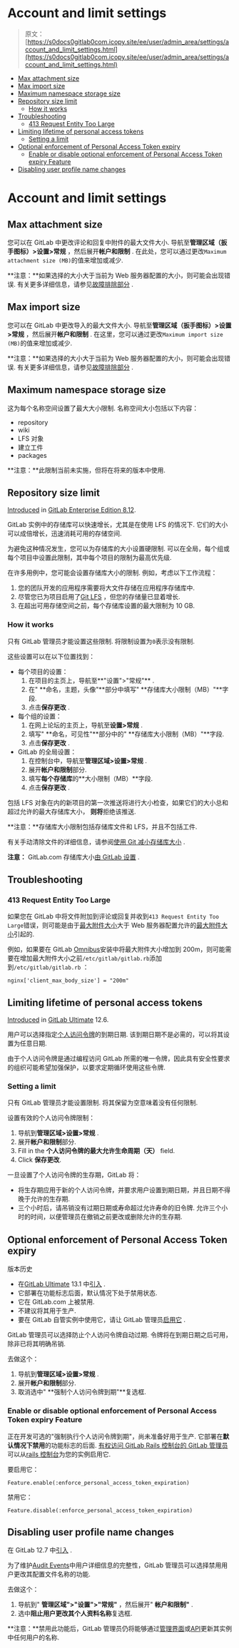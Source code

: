 # Account and limit settings

> 原文：[https://s0docs0gitlab0com.icopy.site/ee/user/admin_area/settings/account_and_limit_settings.html](https://s0docs0gitlab0com.icopy.site/ee/user/admin_area/settings/account_and_limit_settings.html)

*   [Max attachment size](#max-attachment-size)
*   [Max import size](#max-import-size)
*   [Maximum namespace storage size](#maximum-namespace-storage-size)
*   [Repository size limit](#repository-size-limit-starter-only)
    *   [How it works](#how-it-works)
*   [Troubleshooting](#troubleshooting)
    *   [413 Request Entity Too Large](#413-request-entity-too-large)
*   [Limiting lifetime of personal access tokens](#limiting-lifetime-of-personal-access-tokens-ultimate-only)
    *   [Setting a limit](#setting-a-limit)
*   [Optional enforcement of Personal Access Token expiry](#optional-enforcement-of-personal-access-token-expiry-ultimate-only)
    *   [Enable or disable optional enforcement of Personal Access Token expiry Feature](#enable-or-disable-optional-enforcement-of-personal-access-token-expiry-feature-core-only)
*   [Disabling user profile name changes](#disabling-user-profile-name-changes-premium-only)

# Account and limit settings[](#account-and-limit-settings-core-only "Permalink")

## Max attachment size[](#max-attachment-size "Permalink")

您可以在 GitLab 中更改评论和回复中附件的最大文件大小. 导航至**管理区域（扳手图标）>设置>常规** ，然后展开**帐户和限制** . 在此处，您可以通过更改`Maximum attachment size (MB)`的值来增加或减少.

**注意：**如果选择的大小大于当前为 Web 服务器配置的大小，则可能会出现错误. 有关更多详细信息，请参见[故障排除部分](#troubleshooting) .

## Max import size[](#max-import-size "Permalink")

您可以在 GitLab 中更改导入的最大文件大小. 导航至**管理区域（扳手图标）>设置>常规** ，然后展开**帐户和限制** . 在这里，您可以通过更改`Maximum import size (MB)`的值来增加或减少.

**注意：**如果选择的大小大于当前为 Web 服务器配置的大小，则可能会出现错误. 有关更多详细信息，请参见[故障排除部分](#troubleshooting) .

## Maximum namespace storage size[](#maximum-namespace-storage-size "Permalink")

这为每个名称空间设置了最大大小限制. 名称空间大小包括以下内容：

*   repository
*   wiki
*   LFS 对象
*   建立工件
*   packages

**注意：**此限制当前未实施，但将在将来的版本中使用.

## Repository size limit[](#repository-size-limit-starter-only "Permalink")

[Introduced](https://gitlab.com/gitlab-org/gitlab/-/merge_requests/740) in [GitLab Enterprise Edition 8.12](https://about.gitlab.com/releases/2016/09/22/gitlab-8-12-released/#limit-project-size-ee).

GitLab 实例中的存储库可以快速增长，尤其是在使用 LFS 的情况下. 它们的大小可以成倍增长，迅速消耗可用的存储空间.

为避免这种情况发生，您可以为存储库的大小设置硬限制. 可以在全局，每个组或每个项目中设置此限制，其中每个项目的限制为最高优先级.

在许多用例中，您可能会设置存储库大小的限制. 例如，考虑以下工作流程：

1.  您的团队开发的应用程序需要将大文件存储在应用程序存储库中.
2.  尽管您已为项目启用了[Git LFS](../../../topics/git/lfs/index.html#git-large-file-storage-lfs) ，但您的存储量已显着增长.
3.  在超出可用存储空间之前，每个存储库设置的最大限制为 10 GB.

### How it works[](#how-it-works "Permalink")

只有 GitLab 管理员才能设置这些限制. 将限制设置为`0`表示没有限制.

这些设置可以在以下位置找到：

*   每个项目的设置：
    1.  在项目的主页上，导航至**"设置">"常规"** .
    2.  在" **命名，主题，头像"**部分中填写" **存储库大小限制（MB）"**字段.
    3.  点击**保存更改** .
*   每个组的设置：
    1.  在网上论坛的主页上，导航至**设置>常规** .
    2.  填写" **命名，可见性"**部分中的" **存储库大小限制（MB）"**字段.
    3.  点击**保存更改** .
*   GitLab 的全局设置：
    1.  在控制台中，导航至**管理区域>设置>常规** .
    2.  展开**帐户和限制**部分.
    3.  填写**每个存储库**的**大小限制（MB）**字段.
    4.  点击**保存更改** .

包括 LFS 对象在内的新项目的第一次推送将进行大小检查，如果它们的大小总和超过允许的最大存储库大小， **则将**拒绝该推送.

**注意：**存储库大小限制包括存储库文件和 LFS，并且不包括工件.

有关手动清除文件的详细信息，请参阅[使用 Git 减小存储库大小](../../project/repository/reducing_the_repo_size_using_git.html) .

**注意：** GitLab.com 存储库大小[由 GitLab 设置](../../gitlab_com/index.html#repository-size-limit) .

## Troubleshooting[](#troubleshooting "Permalink")

### 413 Request Entity Too Large[](#413-request-entity-too-large "Permalink")

如果您在 GitLab 中将文件附加到评论或回复并收到`413 Request Entity Too Large`错误，则可能是由于[最大附件大小](#max-attachment-size)大于 Web 服务器配置允许的[最大附件大小](#max-attachment-size)引起的.

例如，如果要在 GitLab [Omnibus](https://s0docs0gitlab0com.icopy.site/omnibus/)安装中将最大附件大小增加到 200m，则可能需要在增加最大附件大小之前`/etc/gitlab/gitlab.rb`添加到`/etc/gitlab/gitlab.rb` ：

```
nginx['client_max_body_size'] = "200m" 
```

## Limiting lifetime of personal access tokens[](#limiting-lifetime-of-personal-access-tokens-ultimate-only "Permalink")

[Introduced](https://gitlab.com/gitlab-org/gitlab/-/issues/3649) in [GitLab Ultimate](https://about.gitlab.com/pricing/) 12.6.

用户可以选择指定[个人访问令牌](../../profile/personal_access_tokens.html)的到期日期. 该到期日期不是必需的，可以将其设置为任意日期.

由于个人访问令牌是通过编程访问 GitLab 所需的唯一令牌，因此具有安全性要求的组织可能希望加强保护，以要求定期循环使用这些令牌.

### Setting a limit[](#setting-a-limit "Permalink")

只有 GitLab 管理员才能设置限制. 将其保留为空意味着没有任何限制.

设置有效的个人访问令牌限制：

1.  导航到**管理区域>设置>常规** .
2.  展开**帐户和限制**部分.
3.  Fill in the **个人访问令牌的最大允许生命周期（天）** field.
4.  Click **保存更改**.

一旦设置了个人访问令牌的生存期，GitLab 将：

*   将生存期应用于新的个人访问令牌，并要求用户设置到期日期，并且日期不得晚于允许的生存期.
*   三个小时后，请吊销没有过期日期或寿命超过允许寿命的旧令牌. 允许三个小时的时间，以便管理员在撤销之前更改或删除允许的生存期.

## Optional enforcement of Personal Access Token expiry[](#optional-enforcement-of-personal-access-token-expiry-ultimate-only "Permalink")

版本历史

*   在[GitLab Ultimate](https://about.gitlab.com/pricing/) 13.1 中[引入](https://gitlab.com/gitlab-org/gitlab/-/issues/214723) .
*   它部署在功能标志后面，默认情况下处于禁用状态.
*   它在 GitLab.com 上被禁用.
*   不建议将其用于生产.
*   要在 GitLab 自管实例中使用它，请让 GitLab 管理员[启用它](#enable-or-disable-optional-enforcement-of-personal-access-token-expiry-feature-core-only) .

GitLab 管理员可以选择防止个人访问令牌自动过期. 令牌将在到期日期之后可用，除非已将其明确吊销.

去做这个：

1.  导航到**管理区域>设置>常规** .
2.  展开**帐户和限制**部分.
3.  取消选中" **强制个人访问令牌到期"**复选框.

### Enable or disable optional enforcement of Personal Access Token expiry Feature[](#enable-or-disable-optional-enforcement-of-personal-access-token-expiry-feature-core-only "Permalink")

正在开发可选的"强制执行个人访问令牌到期"，尚未准备好用于生产. 它部署在**默认情况下禁用**的功能标志的后面. [有权访问 GitLab Rails 控制台的 GitLab 管理员](../../../administration/feature_flags.html)可以从[rails 控制台](../../../administration/feature_flags.html#start-the-gitlab-rails-console)为您的实例启用它.

要启用它：

```
Feature.enable(:enforce_personal_access_token_expiration) 
```

禁用它：

```
Feature.disable(:enforce_personal_access_token_expiration) 
```

## Disabling user profile name changes[](#disabling-user-profile-name-changes-premium-only "Permalink")

在 GitLab 12.7 中[引入](https://gitlab.com/gitlab-org/gitlab/-/issues/24605) .

为了维护[Audit Events](../../../administration/audit_events.html)中用户详细信息的完整性，GitLab 管理员可以选择禁用用户更改其配置文件名称的功能.

去做这个：

1.  导航到" **管理区域">"设置">"常规"** ，然后展开" **帐户和限制"** .
2.  选中**阻止用户更改其个人资料名称**复选框.

**注意：**禁用此功能后，GitLab 管理员仍将能够通过[管理界面](../index.html#administering-users)或[API](../../../api/users.html#user-modification)更新其实例中任何用户的名称.